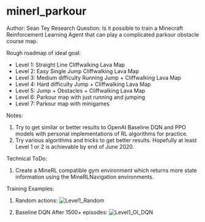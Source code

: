 # minerl_parkour
Author: Sean Tey
Research Question: Is it possible to train a Minecraft Reinforcement Learning Agent that can play a complicated parkour obstacle course map.

Rough roadmap of ideal goal:
* Level 1: Straight Line Cliffwalking Lava Map
* Level 2: Easy Single Jump Cliffwalking Lava Map
* Level 3: Medium difficulty Running Jump + Cliffwalking Lava Map
* Level 4: Hard difficulty Jump + Cliffwalking Lava Map
* Level 5: Jump + Obstacles + Cliffwalking Lava Map
* Level 6: Parkour map with just running and jumping
* Level 7: Parkour map with minigames

Notes: 
1. Try to get similar or better results to OpenAI Baseline DQN and PPO models with personal implementations of RL algorithms for practice.
2. Try various algorithms and tricks to get better results. Hopefully at least Level 1 or 2 is achievable by end of June 2020.

Technical ToDo: 
1. Create a MineRL compatible gym environment which returns more state information using the MineRLNavigation environments.

Training Examples:
1. Random actions:
![Level1_Random](./assets/level1_random.GIF)

2. Baseline DQN After 1500+ episodes:
![Level1_OI_DQN](./assets/level1_oi_dqn_base_1500eps.GIF)